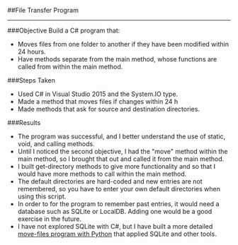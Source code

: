 ##File Transfer Program
___
###Objective
Build a C# program that:
* Moves files from one folder to another if they have been modified within 24 hours.
* Have methods separate from the main method, whose functions are called from within the main method. 

###Steps Taken
* Used C# in Visual Studio 2015 and the System.IO type.
* Made a method that moves files if changes within 24 h
* Made methods that ask for source and destination directories.

###Results
* The program was successful, and I better understand the use of static, void, and calling methods.
* Until I noticed the second objective, I had the "move" method within the main method, so I brought that out and called it from the main method.
* I built get-directory methods to give more functionality and so that I would have more methods to call within the main method.
* The default directories are hard-coded and new entries are not remembered, so you have to enter your own default directories when using this script.
* In order to for the program to remember past entries, it would need a database such as SQLite or LocalDB. Adding one would be a good exercise in the future.
* I have not explored SQLite with C#, but I have built a more detailed [move-files program with Python] that applied SQLite and other tools.

[move-files program with Python]: https://github.com/rebeccapizano/Portfolio/tree/master/Python/Version27/DbFileTransferGuiDate
